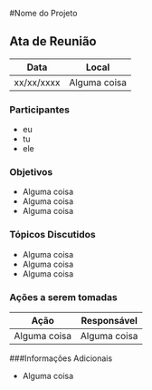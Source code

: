 #Nome do Projeto


## Ata de Reunião

Data         | Local
------------ | -------------
xx/xx/xxxx   |Alguma coisa


### Participantes
* eu
* tu
* ele

### Objetivos
* Alguma coisa
* Alguma coisa
* Alguma coisa

### Tópicos Discutidos
* Alguma coisa
* Alguma coisa
* Alguma coisa

### Ações a serem tomadas
Ação         | Responsável   
------------ | ------------- 
Alguma coisa |Alguma coisa   

###Informações Adicionais
* Alguma coisa
